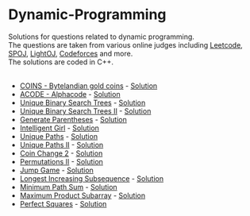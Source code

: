# Dynamic-Programming
Solutions for questions related to dynamic programming. <br/>
The questions are taken from various online judges including [Leetcode](https://leetcode.com), [SPOJ](https://www.spoj.com/), [LightOJ](http://lightoj.com/), [Codeforces](https://codeforces.com/) and more.
<br/>
The solutions are coded in C++.<br/>
<br />
* [COINS - Bytelandian gold coins](http://www.spoj.com/problems/COINS/) - [Solution](https://github.com/snigdha920/Dynamic-Programming/blob/main/Bytelandian%20gold%20coins.cpp)
* [ACODE - Alphacode](https://www.spoj.com/problems/ACODE/) - [Solution](https://github.com/snigdha920/Dynamic-Programming/blob/main/Alphacode.cpp)
* [Unique Binary Search Trees](https://leetcode.com/problems/unique-binary-search-trees/) - [Solution](https://github.com/snigdha920/Dynamic-Programming/blob/main/Unique%20Binary%20Search%20Trees.cpp)
* [Unique Binary Search Trees II](https://leetcode.com/problems/unique-binary-search-trees-ii/) - [Solution](https://github.com/snigdha920/Dynamic-Programming/blob/main/Unique%20Binary%20Search%20Trees%20II.cpp)
* [Generate Parentheses](https://leetcode.com/problems/generate-parentheses/) - [Solution](https://github.com/snigdha920/Dynamic-Programming/blob/main/Generate%20Parentheses.cpp)
* [Intelligent Girl](https://www.hackerearth.com/practice/algorithms/dynamic-programming/introduction-to-dynamic-programming-1/practice-problems/algorithm/intelligent-girl-1/submissions/) - [Solution](https://github.com/snigdha920/Dynamic-Programming/blob/main/Intelligent%20Girl.cpp)
* [Unique Paths](https://leetcode.com/problems/unique-paths/) - [Solution](https://github.com/snigdha920/Dynamic-Programming/blob/main/Unique%20Paths.cpp)
* [Unique Paths II](https://leetcode.com/problems/unique-paths-ii/) - [Solution](https://github.com/snigdha920/Interview-Prep/blob/main/Unique%20Paths%20II.cpp)
* [Coin Change 2](https://leetcode.com/problems/coin-change-2/) - [Solution](https://github.com/snigdha920/Dynamic-Programming/blob/main/Coin%20Change%202.cpp)
* [Permutations II](https://leetcode.com/problems/permutations-ii/) - [Solution](https://github.com/snigdha920/Dynamic-Programming/blob/main/Permutations%20II.cpp)
* [Jump Game](https://leetcode.com/explore/interview/card/top-interview-questions-medium/111/dynamic-programming/807/) - [Solution](https://github.com/snigdha920/Dynamic-Programming/blob/main/Jump%20Game.cpp)
* [Longest Increasing Subsequence](https://leetcode.com/explore/interview/card/top-interview-questions-medium/111/dynamic-programming/810/) - [Solution](https://github.com/snigdha920/Dynamic-Programming/blob/main/Longest%20Increasing%20Subsequence.cpp)
* [Minimum Path Sum](https://leetcode.com/problems/minimum-path-sum/) - [Solution](https://github.com/snigdha920/Dynamic-Programming/blob/main/Minimum%20Path%20Sum.cpp)
* [Maximum Product Subarray](https://leetcode.com/problems/maximum-product-subarray/) - [Solution](https://github.com/snigdha920/Dynamic-Programming/blob/main/Maximum%20Product%20Subarray.cpp)
* [Perfect Squares](https://leetcode.com/problems/perfect-squares/) - [Solution](https://github.com/snigdha920/Dynamic-Programming/blob/main/Perfect%20Squares.cpp)
